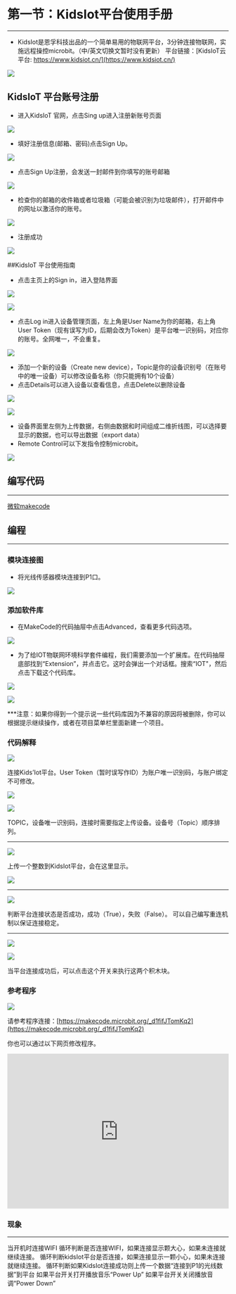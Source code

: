 # 第一节：KidsIot平台使用手册
---
- KidsIot是恩孚科技出品的一个简单易用的物联网平台，3分钟连接物联网，实施远程操控microbit。（中/英文切换文暂时没有更新）
 平台链接：[KidsIoT云平台: https://www.kidsiot.cn/](https://www.kidsiot.cn/)

![](./images/kidsiot_01.jpg)

## KidsIoT 平台账号注册

- 进入KidsIoT 官网，点击Sing up进入注册新账号页面

![](./images/kidsiot_02.jpg)

- 填好注册信息(邮箱、密码)点击Sign Up。

![](./images/kidsiot_03.jpg)

- 点击Sign Up注册，会发送一封邮件到你填写的账号邮箱

![](./images/kidsiot_04.jpg)

- 检查你的邮箱的收件箱或者垃圾箱（可能会被识别为垃圾邮件），打开邮件中的网址以激活你的账号。

![](./images/kidsiot_05.jpg)

- 注册成功

![](./images/kidsiot_06.jpg)


##KidsIoT 平台使用指南

- 点击主页上的Sign in，进入登陆界面

![](./images/kidsiot_07.jpg)

![](./images/kidsiot_08.jpg)

- 点击Log in进入设备管理页面，左上角是User Name为你的邮箱，右上角User Token（现有误写为ID，后期会改为Token）是平台唯一识别码，对应你的账号。全网唯一，不会重复。

![](./images/kidsiot_09.jpg)

- 添加一个新的设备（Create new device），Topic是你的设备识别号（在账号中的唯一设备）可以修改设备名称（你只能拥有10个设备）
- 点击Details可以进入设备以查看信息，点击Delete以删除设备


![](./images/kidsiot_10.jpg)

![](./images/kidsiot_11.jpg)


- 设备界面里左侧为上传数据，右侧由数据和时间组成二维折线图，可以选择要显示的数据，也可以导出数据（export data）
- Remote Control可以下发指令控制microbit。

![](./images/kidsiot_12.jpg)

## 编写代码
---

[微软makecode](https://makecode.microbit.org/#)

## 编程
---
### 模块连接图
- 将光线传感器模块连接到P1口。

![](./images/case_ts_17.png)

### 添加软件库
- 在MakeCode的代码抽屉中点击Advanced，查看更多代码选项。

![](./images/iot_bit_11.jpg)

- 为了给IOT物联网环境科学套件编程，我们需要添加一个扩展库。在代码抽屉底部找到“Extension”，并点击它。这时会弹出一个对话框。搜索“IOT"，然后点击下载这个代码库。

![](./images/iot_bit_12.jpg)


![](./images/kidsiot_13.jpg)


***注意：如果你得到一个提示说一些代码库因为不兼容的原因将被删除，你可以根据提示继续操作，或者在项目菜单栏里面新建一个项目。

### 代码解释

![](./images/kidsiot_14.jpg)
 
连接Kids’Iot平台。User Token（暂时误写作ID）为账户唯一识别码，与账户绑定不可修改。
 
![](./images/kidsiot_15.jpg)

![](./images/kidsiot_16.jpg)


 TOPIC，设备唯一识别码，连接时需要指定上传设备。设备号（Topic）顺序排列。

- - - - -

![](./images/kidsiot_17.jpg)

上传一个整数到KidsIot平台，会在这里显示。

![](./images/kidsiot_18.jpg)
- - - - -

![](./images/kidsiot_19.jpg)

判断平台连接状态是否成功，成功（True），失败（False）。
可以自己编写重连机制以保证连接稳定。
- - - - -

![](./images/kidsiot_20.jpg)

![](./images/kidsiot_21.jpg)

当平台连接成功后，可以点击这个开关来执行这两个积木块。

### 参考程序

![](./images/kidsiot_22.jpg)

请参考程序连接：[https://makecode.microbit.org/_d1fifJTomKq2](https://makecode.microbit.org/_d1fifJTomKq2)

你也可以通过以下网页修改程序。

<div style="position:relative;height:0;padding-bottom:70%;overflow:hidden;"><iframe style="position:absolute;top:0;left:0;width:100%;height:100%;" src="https://makecode.microbit.org/#pub:_d1fifJTomKq2" frameborder="0" sandbox="allow-popups allow-forms allow-scripts allow-same-origin"></iframe></div>  

### 现象
---
当开机时连接WIFI
循环判断是否连接WIFI，如果连接显示颗大心，如果未连接就继续连接。
循环判断kidsIot平台是否连接，如果连接显示一颗小心，如果未连接就继续连接。
循环判断如果KidsIot连接成功则上传一个数据“连接到P1的光线数据”到平台
如果平台开关打开播放音乐“Power Up”
如果平台开关关闭播放音调“Power Down”
